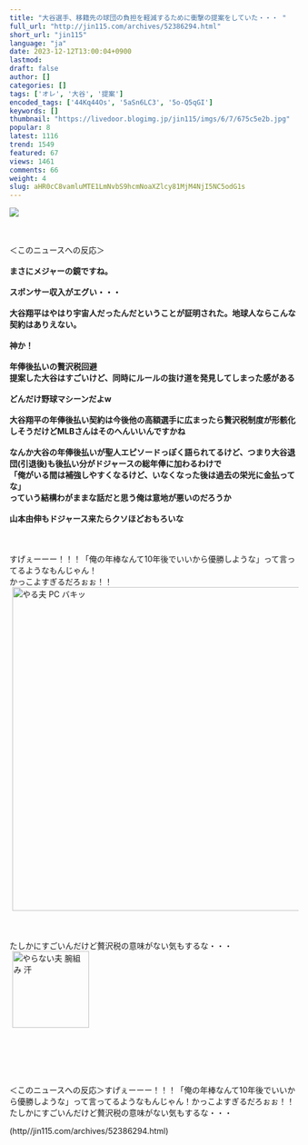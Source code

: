 ```yaml
---
title: "大谷選手、移籍先の球団の負担を軽減するために衝撃の提案をしていた・・・ "
full_url: "http://jin115.com/archives/52386294.html"
short_url: "jin115"
language: "ja"
date: 2023-12-12T13:00:04+0900
lastmod: 
draft: false
author: []
categories: []
tags: ['オレ', '大谷', '提案']
encoded_tags: ['44Kq44Os', '5aSn6LC3', '5o-Q5qGI']
keywords: []
thumbnail: "https://livedoor.blogimg.jp/jin115/imgs/6/7/675c5e2b.jpg"
popular: 8
latest: 1116
trend: 1549
featured: 67
views: 1461
comments: 66
weight: 4
slug: aHR0cC8vamluMTE1LmNvbS9hcmNoaXZlcy81MjM4NjI5NC5odG1s
---
```


![](https://livedoor.blogimg.jp/jin115/imgs/6/7/675c5e2b.jpg)

<div><a name='more'></a> <br> <br> ＜このニュースへの反応＞<br> <br> <b>まさにメジャーの鏡ですね。</b><br> <br> <b>スポンサー収入がエグい・・・</b><br> <br> <b>大谷翔平はやはり宇宙人だったんだということが証明された。地球人ならこんな契約はありえない。</b><br> <br> <b>神か！</b><br> <br> <b>年俸後払いの贅沢税回避<br> 提案した大谷はすごいけど、同時にルールの抜け道を発見してしまった感がある</b><br> <br> <b>どんだけ野球マシーンだよw</b><br> <br> <b>大谷翔平の年俸後払い契約は今後他の高額選手に広まったら贅沢税制度が形骸化しそうだけどMLBさんはそのへんいいんですかね</b><br> <br> <b>なんか大谷の年俸後払いが聖人エピソードっぽく語られてるけど、つまり大谷退団(引退後)も後払い分がドジャースの総年俸に加わるわけで<br> 「俺がいる間は補強しやすくなるけど、いなくなった後は過去の栄光に金払ってな」<br> っていう結構わがままな話だと思う俺は意地が悪いのだろうか</b><br> <br> <b>山本由伸もドジャース来たらクソほどおもろいな</b><br> <br> <br> <br> すげぇーーー！！！「俺の年棒なんて10年後でいいから優勝しような」って言ってるようなもんじゃん！<br> かっこよすぎるだろぉぉ！！<br> <img src='https//livedoor.blogimg.jp/jin115/imgs/d/e/de3bd1fe.gif' alt='やる夫 PC バキッ' width='570' border='0' hspace='5' class='pict'><br> <br> <br> <br> たしかにすごいんだけど贅沢税の意味がない気もするな・・・<br> <img src='https//livedoor.blogimg.jp/jin115/imgs/0/4/04ee80e6.gif' alt='やらない夫 腕組み 汗' width='135' border='0' hspace='5' class='pict'><br> <br> <br> <br> <br> <br> <p>＜このニュースへの反応＞すげぇーーー！！！「俺の年棒なんて10年後でいいから優勝しような」って言ってるようなもんじゃん！かっこよすぎるだろぉぉ！！たしかにすごいんだけど贅沢税の意味がない気もするな・・・</p></div>

(http//jin115.com/archives/52386294.html)
